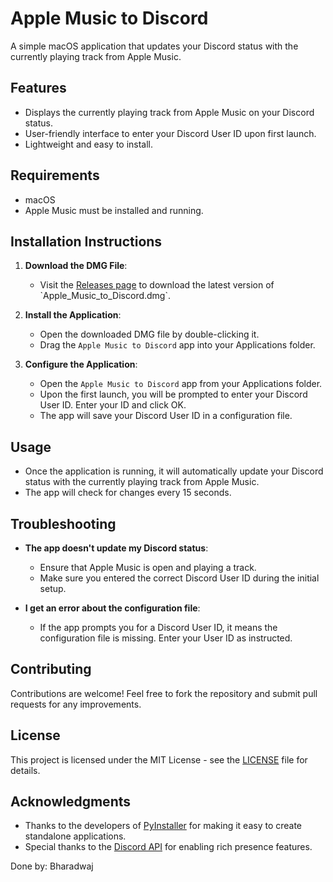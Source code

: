 # Apple Music to Discord

A simple macOS application that updates your Discord status with the currently playing track from Apple Music.

## Features

- Displays the currently playing track from Apple Music on your Discord status.
- User-friendly interface to enter your Discord User ID upon first launch.
- Lightweight and easy to install.

## Requirements

- macOS
- Apple Music must be installed and running.

## Installation Instructions

1. **Download the DMG File**:
   - Visit the [Releases page]([https://github.com/bharadwaj-5/Apple-Music-Discord-Rich-Presence](https://github.com/bharadwaj-5/Apple-Music-Discord-Rich-Presence/releases)) to download the latest version of `Apple_Music_to_Discord.dmg`.

2. **Install the Application**:
   - Open the downloaded DMG file by double-clicking it.
   - Drag the `Apple Music to Discord` app into your Applications folder.

3. **Configure the Application**:
   - Open the `Apple Music to Discord` app from your Applications folder.
   - Upon the first launch, you will be prompted to enter your Discord User ID. Enter your ID and click OK.
   - The app will save your Discord User ID in a configuration file.

## Usage

- Once the application is running, it will automatically update your Discord status with the currently playing track from Apple Music.
- The app will check for changes every 15 seconds.

## Troubleshooting

- **The app doesn't update my Discord status**:
  - Ensure that Apple Music is open and playing a track.
  - Make sure you entered the correct Discord User ID during the initial setup.

- **I get an error about the configuration file**:
  - If the app prompts you for a Discord User ID, it means the configuration file is missing. Enter your User ID as instructed.

## Contributing

Contributions are welcome! Feel free to fork the repository and submit pull requests for any improvements.

## License

This project is licensed under the MIT License - see the [LICENSE](LICENSE) file for details.

## Acknowledgments

- Thanks to the developers of [PyInstaller](https://www.pyinstaller.org/) for making it easy to create standalone applications.
- Special thanks to the [Discord API](https://discord.com/developers/docs/intro) for enabling rich presence features.


Done by: Bharadwaj 
